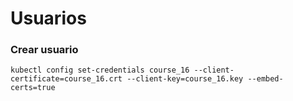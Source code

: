 # Usuarios

### Crear usuario
```
kubectl config set-credentials course_16 --client-certificate=course_16.crt --client-key=course_16.key --embed-certs=true
```